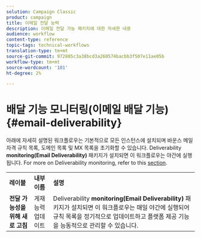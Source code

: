 ```yaml
---
solution: Campaign Classic
product: campaign
title: 이메일 전달 능력
description: 이메일 전달 가능 패키지에 대한 자세한 내용
audience: workflow
content-type: reference
topic-tags: technical-workflows
translation-type: tm+mt
source-git-commit: 972885c3a38bcd3a260574bacbb3f507e11ae05b
workflow-type: tm+mt
source-wordcount: '101'
ht-degree: 2%

---
```



# 배달 기능 모니터링(이메일 배달 기능){#email-deliverability}

아래에 자세히 설명된 워크플로우는 기본적으로 모든 인스턴스에 설치되며 바운스 메일 자격 규칙 목록, 도메인 목록 및 MX 목록을 초기화할 수 있습니다. Deliverability **monitoring(Email Deliverability)** 패키지가 설치되면 이 워크플로우는 야간에 실행됩니다. For more on Deliverability monitoring, refer to this [section](../../delivery/using/about-deliverability.md).

<table> 
 <tbody> 
  <tr> 
   <td> <strong>레이블</strong><br /> </td> 
   <td> <strong>내부 이름</strong><br /> </td> 
   <td> <strong>설명</strong><br /> </td> 
  </tr> 
  <tr> 
   <td> <strong>전달 가능성을 위해 새로 고침</strong><br /> </td> 
   <td> <span class="uicontrol">게재능력업데이트</span> <br /> </td> 
   <td>  Deliverability <strong>monitoring(Email Deliverability)</strong> 패키지가 설치되면 이 워크플로우는 매일 야간에 실행되어 규칙 목록을 정기적으로 업데이트하고 플랫폼 제공 기능을 능동적으로 관리할 수 있습니다.<br /> </td> 
  </tr> 
 </tbody> 
</table>

